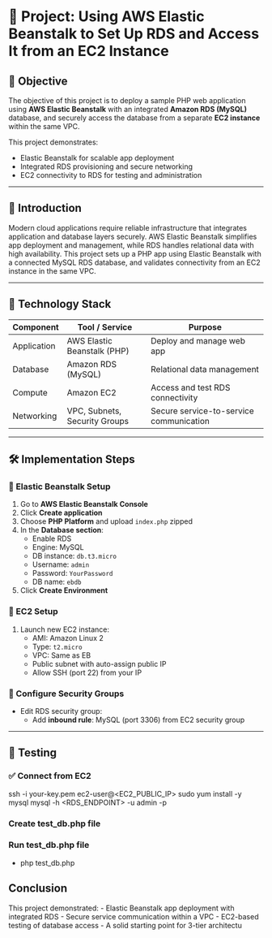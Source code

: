 # 🚀 Project: Using AWS Elastic Beanstalk to Set Up RDS and Access It from an EC2 Instance

## 🧠 Objective

The objective of this project is to deploy a sample PHP web application using **AWS Elastic Beanstalk** with an integrated **Amazon RDS (MySQL)** database, and securely access the database from a separate **EC2 instance** within the same VPC.

This project demonstrates:
- Elastic Beanstalk for scalable app deployment
- Integrated RDS provisioning and secure networking
- EC2 connectivity to RDS for testing and administration

---

## 📘 Introduction

Modern cloud applications require reliable infrastructure that integrates application and database layers securely. AWS Elastic Beanstalk simplifies app deployment and management, while RDS handles relational data with high availability. This project sets up a PHP app using Elastic Beanstalk with a connected MySQL RDS database, and validates connectivity from an EC2 instance in the same VPC.

---

## 🧰 Technology Stack

| Component         | Tool / Service                | Purpose                                    |
|------------------|--------------------------------|--------------------------------------------|
| Application       | AWS Elastic Beanstalk (PHP)   | Deploy and manage web app                  |
| Database          | Amazon RDS (MySQL)            | Relational data management                 |
| Compute           | Amazon EC2                    | Access and test RDS connectivity           |
| Networking        | VPC, Subnets, Security Groups | Secure service-to-service communication    |

---


## 🛠️ Implementation Steps

### 🔹 Elastic Beanstalk Setup

1. Go to **AWS Elastic Beanstalk Console**
2. Click **Create application**
3. Choose **PHP Platform** and upload `index.php` zipped
4. In the **Database section**:
   - Enable RDS
   - Engine: MySQL
   - DB instance: `db.t3.micro`
   - Username: `admin`
   - Password: `YourPassword`
   - DB name: `ebdb`
5. Click **Create Environment**

### 🔹 EC2 Setup

1. Launch new EC2 instance:
   - AMI: Amazon Linux 2
   - Type: `t2.micro`
   - VPC: Same as EB
   - Public subnet with auto-assign public IP
   - Allow SSH (port 22) from your IP

### 🔹 Configure Security Groups

- Edit RDS security group:
  - Add **inbound rule**: MySQL (port 3306) from EC2 security group

---

## 🧪 Testing

### ✅ Connect from EC2


ssh -i your-key.pem ec2-user@<EC2_PUBLIC_IP>
sudo yum install -y mysql
mysql -h <RDS_ENDPOINT> -u admin -p

### Create test_db.php file
### Run test_db.php file
  - php test_db.php

## Conclusion
 This project demonstrated:
    - Elastic Beanstalk app deployment with integrated RDS
    - Secure service communication within a VPC
    - EC2-based testing of database access
    - A solid starting point for 3-tier architectu



